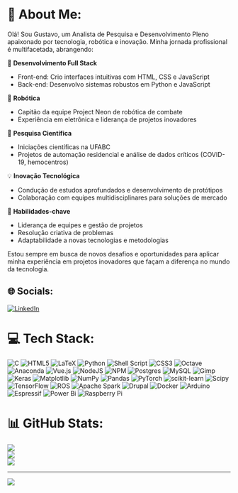 # 💫 About Me:

Olá! Sou Gustavo, um Analista de Pesquisa e Desenvolvimento Pleno apaixonado por tecnologia, robótica e inovação. Minha jornada profissional é multifacetada, abrangendo:

🚀 **Desenvolvimento Full Stack**
- Front-end: Crio interfaces intuitivas com HTML, CSS e JavaScript
- Back-end: Desenvolvo sistemas robustos em Python e JavaScript

🤖 **Robótica**
- Capitão da equipe Project Neon de robótica de combate
- Experiência em eletrônica e liderança de projetos inovadores

🔬 **Pesquisa Científica**
- Iniciações científicas na UFABC
- Projetos de automação residencial e análise de dados críticos (COVID-19, hemocentros)

💡 **Inovação Tecnológica**
- Condução de estudos aprofundados e desenvolvimento de protótipos
- Colaboração com equipes multidisciplinares para soluções de mercado

🌟 **Habilidades-chave**
- Liderança de equipes e gestão de projetos
- Resolução criativa de problemas
- Adaptabilidade a novas tecnologias e metodologias

Estou sempre em busca de novos desafios e oportunidades para aplicar minha experiência em projetos inovadores que façam a diferença no mundo da tecnologia.

## 🌐 Socials:
[![LinkedIn](https://img.shields.io/badge/LinkedIn-%230077B5.svg?logo=linkedin&logoColor=white)](https://linkedin.com/in/https://www.linkedin.com/in/gustavodrl/) 

# 💻 Tech Stack:
![C](https://img.shields.io/badge/c-%2300599C.svg?style=for-the-badge&logo=c&logoColor=white) ![HTML5](https://img.shields.io/badge/html5-%23E34F26.svg?style=for-the-badge&logo=html5&logoColor=white) ![LaTeX](https://img.shields.io/badge/latex-%23008080.svg?style=for-the-badge&logo=latex&logoColor=white) ![Python](https://img.shields.io/badge/python-3670A0?style=for-the-badge&logo=python&logoColor=ffdd54) ![Shell Script](https://img.shields.io/badge/shell_script-%23121011.svg?style=for-the-badge&logo=gnu-bash&logoColor=white) ![CSS3](https://img.shields.io/badge/css3-%231572B6.svg?style=for-the-badge&logo=css3&logoColor=white) ![Octave](https://img.shields.io/badge/OCTAVE-darkblue?style=for-the-badge&logo=octave&logoColor=fcd683) ![Anaconda](https://img.shields.io/badge/Anaconda-%2344A833.svg?style=for-the-badge&logo=anaconda&logoColor=white) ![Vue.js](https://img.shields.io/badge/vue.js-%2335495e.svg?style=for-the-badge&logo=vuedotjs&logoColor=%234FC08D) ![NodeJS](https://img.shields.io/badge/node.js-6DA55F?style=for-the-badge&logo=node.js&logoColor=white) ![NPM](https://img.shields.io/badge/NPM-%23CB3837.svg?style=for-the-badge&logo=npm&logoColor=white) ![Postgres](https://img.shields.io/badge/postgres-%23316192.svg?style=for-the-badge&logo=postgresql&logoColor=white) ![MySQL](https://img.shields.io/badge/mysql-4479A1.svg?style=for-the-badge&logo=mysql&logoColor=white) ![Gimp](https://img.shields.io/badge/Gimp-657D8B?style=for-the-badge&logo=gimp&logoColor=FFFFFF) ![Keras](https://img.shields.io/badge/Keras-%23D00000.svg?style=for-the-badge&logo=Keras&logoColor=white) ![Matplotlib](https://img.shields.io/badge/Matplotlib-%23ffffff.svg?style=for-the-badge&logo=Matplotlib&logoColor=black) ![NumPy](https://img.shields.io/badge/numpy-%23013243.svg?style=for-the-badge&logo=numpy&logoColor=white) ![Pandas](https://img.shields.io/badge/pandas-%23150458.svg?style=for-the-badge&logo=pandas&logoColor=white) ![PyTorch](https://img.shields.io/badge/PyTorch-%23EE4C2C.svg?style=for-the-badge&logo=PyTorch&logoColor=white) ![scikit-learn](https://img.shields.io/badge/scikit--learn-%23F7931E.svg?style=for-the-badge&logo=scikit-learn&logoColor=white) ![Scipy](https://img.shields.io/badge/SciPy-%230C55A5.svg?style=for-the-badge&logo=scipy&logoColor=%white) ![TensorFlow](https://img.shields.io/badge/TensorFlow-%23FF6F00.svg?style=for-the-badge&logo=TensorFlow&logoColor=white) ![ROS](https://img.shields.io/badge/ros-%230A0FF9.svg?style=for-the-badge&logo=ros&logoColor=white) ![Apache Spark](https://img.shields.io/badge/Apache%20Spark-FDEE21?style=for-the-badge&logo=apachespark&logoColor=black) ![Drupal](https://img.shields.io/badge/drupal-%230678BE.svg?style=for-the-badge&logo=drupal&logoColor=white) ![Docker](https://img.shields.io/badge/docker-%230db7ed.svg?style=for-the-badge&logo=docker&logoColor=white) ![Arduino](https://img.shields.io/badge/-Arduino-00979D?style=for-the-badge&logo=Arduino&logoColor=white) ![Espressif](https://img.shields.io/badge/espressif-E7352C.svg?style=for-the-badge&logo=espressif&logoColor=white) ![Power Bi](https://img.shields.io/badge/power_bi-F2C811?style=for-the-badge&logo=powerbi&logoColor=black) ![Raspberry Pi](https://img.shields.io/badge/-RaspberryPi-C51A4A?style=for-the-badge&logo=Raspberry-Pi)

# 📊 GitHub Stats:
![](https://github-readme-stats.vercel.app/api?username=gustavodrl&theme=dark&hide_border=false&include_all_commits=true&count_private=false)<br/>
![](https://github-readme-streak-stats.herokuapp.com/?user=gustavodrl&theme=dark&hide_border=false)<br/>
![](https://github-readme-stats.vercel.app/api/top-langs/?username=gustavodrl&theme=dark&hide_border=false&include_all_commits=true&count_private=false&layout=compact)

---
[![](https://visitcount.itsvg.in/api?id=gustavodrl&icon=0&color=0)](https://visitcount.itsvg.in)

<!-- Proudly created with GPRM ( https://gprm.itsvg.in ) -->
